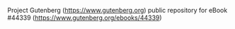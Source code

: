 Project Gutenberg (https://www.gutenberg.org) public repository for eBook #44339 (https://www.gutenberg.org/ebooks/44339)
